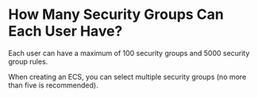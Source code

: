 # How Many Security Groups Can Each User Have?<a name="vpc_faq_0040"></a>

Each user can have a maximum of 100 security groups and 5000 security group rules.

When creating an ECS, you can select multiple security groups \(no more than five is recommended\).

